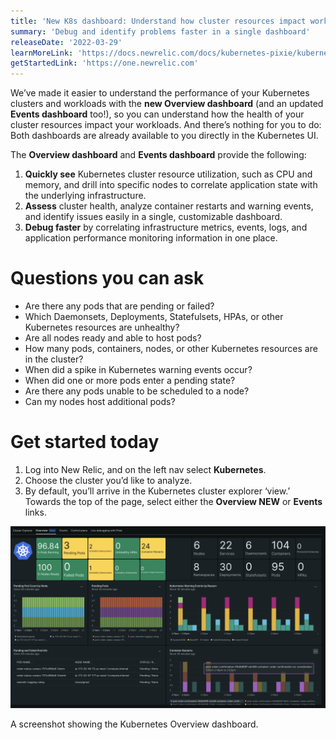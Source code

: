 ```yaml
---
title: 'New K8s dashboard: Understand how cluster resources impact workloads'
summary: 'Debug and identify problems faster in a single dashboard'
releaseDate: '2022-03-29'
learnMoreLink: 'https://docs.newrelic.com/docs/kubernetes-pixie/kubernetes-integration/understand-use-data/kubernetes-cluster-explorer/#cluster-overview-dashboard' 
getStartedLink: 'https://one.newrelic.com'
---
```


We’ve made it easier to understand the performance of your Kubernetes clusters and workloads with the **new Overview dashboard** (and an updated **Events dashboard** too!), so you can understand how the health of your cluster resources impact your workloads. And there’s nothing for you to do: Both dashboards are already available to you directly in the Kubernetes UI.

The **Overview dashboard** and **Events dashboard** provide the following:
1. **Quickly see** Kubernetes cluster resource utilization, such as CPU and memory, and drill into specific nodes to correlate application state with the underlying infrastructure.
2. **Assess** cluster health, analyze container restarts and warning events, and identify issues easily in a single, customizable dashboard.
3. **Debug faster** by correlating infrastructure metrics, events, logs, and application performance monitoring information in one place.

# Questions you can ask
- Are there any pods that are pending or failed?
- Which Daemonsets, Deployments, Statefulsets, HPAs, or other Kubernetes resources are unhealthy?
- Are all nodes ready and able to host pods?
- How many pods, containers, nodes, or other Kubernetes resources are in the cluster?
- When did a spike in Kubernetes warning events occur?
- When did one or more pods enter a pending state?
- Are there any pods unable to be scheduled to a node?
- Can my nodes host additional pods?

# Get started today
1. Log into New Relic, and on the left nav select **Kubernetes**.
2. Choose the cluster you’d like to analyze.
3. By default, you’ll arrive in the Kubernetes cluster explorer ‘view.’ Towards the top of the page, select either the **Overview NEW** or **Events** links.

![A screenshot showing the Kubernetes Overview dashboard.](./images/K8s_dashboard.png "A screenshot showing the Kubernetes Overview dashboard.")

<figcaption>A screenshot showing the Kubernetes Overview dashboard.</figcaption>